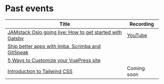 # Past events

| Title                                                                                                                    | Recording                               |
| ------------------------------------------------------------------------------------------------------------------------ | --------------------------------------- |
| [JAMstack Oslo going live: How to get started with Gatsby](https://www.meetup.com/de-DE/JAMstack-Oslo/events/257379094/) | [YouTube](https://youtu.be/nDd61kDJaOw) |
| [Ship better apps with Imba, Scrimba and GitSpeak](https://www.meetup.com/JAMstack-Oslo/events/258012517/)               |                                         |
| [5 Ways to Customize your VuePress site](https://www.meetup.com/JAMstack-Oslo/events/262178756/)                         |                                         |
| [Introduction to Tailwind CSS](https://www.meetup.com/JAMstack-Oslo/events/263625758/) | Coming soon |